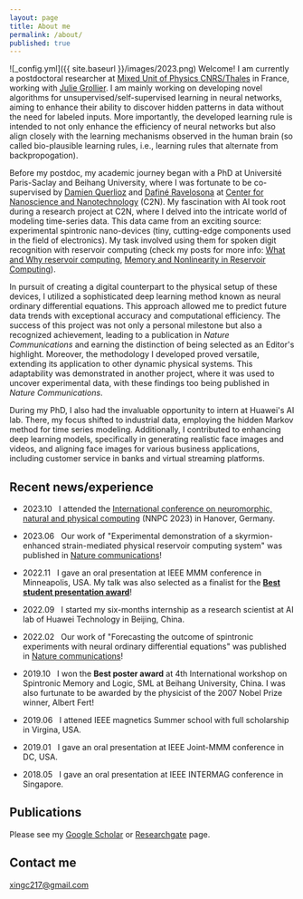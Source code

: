 ```yaml
---
layout: page
title: About me
permalink: /about/
published: true
---
```


![_config.yml]({{ site.baseurl }}/images/2023.png)
Welcome! I am currently a postdoctoral researcher at [Mixed Unit of Physics CNRS/Thales](https://www.cnrs-thales.fr/?lang=fr) in France, working with [Julie Grollier](https://www.neurophysics.cnrs-thales.fr/). I am mainly working on developing novel algorithms for unsupervised/self-supervised learning in neural networks, aiming to enhance their ability to discover hidden patterns in data without the need for labeled inputs. More importantly, the developed learning rule is intended to not only enhance the efficiency of neural networks but also align closely with the learning mechanisms observed in the human brain (so called bio-plausible learning rules, i.e., learning rules that alternate from backpropogation).

Before my postdoc, my academic journey began with a PhD at Université Paris-Saclay and Beihang University, where I was fortunate to be co-supervised by [Damien Querlioz](https://sites.google.com/site/damienquerlioz) and [Dafiné Ravelosona](http://integnano.c2n.u-psud.fr/?page_id=146) at [Center for Nanoscience and Nanotechnology](https://www.c2n.universite-paris-saclay.fr/en/) (C2N). My fascination with AI took root during a research project at C2N, where I delved into the intricate world of modeling time-series data. This data came from an exciting source: experimental spintronic nano-devices (tiny, cutting-edge components used in the field of electronics). My task involved using them for spoken digit recognition with reservoir computing (check my posts for more info: [What and Why reservoir computing](https://xing-chen18.github.io/Project-What-is-and-why-Reservoir-Computing/), [Memory and Nonlinearity in Reservoir Computing](https://xing-chen18.github.io/Project-Memory-and-Nonlinearity-in-Reservoir-Computing/)). 

In pursuit of creating a digital counterpart to the physical setup of these devices, I utilized a sophisticated deep learning method known as neural ordinary differential equations. This approach allowed me to predict future data trends with exceptional accuracy and computational efficiency. The success of this project was not only a personal milestone but also a recognized achievement, leading to a publication in _Nature Communications_ and earning the distinction of being selected as an Editor's highlight. Moreover, the methodology I developed proved versatile, extending its application to other dynamic physical systems. This adaptability was demonstrated in another project, where it was used to uncover experimental data, with these findings too being published in _Nature Communications_.

During my PhD, I also had the invaluable opportunity to intern at Huawei's AI lab. There, my focus shifted to industrial data, employing the hidden Markov method for time series modeling. Additionally, I contributed to enhancing deep learning models, specifically in generating realistic face images and videos, and aligning face images for various business applications, including customer service in banks and virtual streaming platforms.

<!--
It was during my research project at C2N in France that I discovered my passion for AI, as I tackled complex problems in modeling time-series data from experimental spintronic nano-devices (tiny, cutting-edge components used in the field of electronics) for reservoir computing (a special type of AI technique, check my posts for more info: [What and Why reservoir computing](https://xing-chen18.github.io/Project-What-is-and-why-Reservoir-Computing/), [Memory and Nonlinearity in Reservoir Computing](https://xing-chen18.github.io/Project-Memory-and-Nonlinearity-in-Reservoir-Computing/)). By leveraging a deep learning technique, called neural ordinary differential equations, to create an equivalent digital system to the original physical design, I managed to make predictions on the future data with remarkable accuracy and computational efficiency, the result led to a publication in Nature communications and was selected as Editor's highlights. Beyond that, the proposed method is applicable in modeling other dynamical physics systems and we are able to successfully apply this method into another related project to model and uncover the experimental data. The research findings were also published in Nature communications.
-->

## Recent news/experience

* 2023.10 &nbsp; I attended the [International conference on neuromorphic, natural and physical computing](https://nnpc-conference.com/) (NNPC 2023) in Hanover, Germany. 

* 2023.06 &nbsp; Our work of "Experimental demonstration of a skyrmion-enhanced strain-mediated physical reservoir computing system" was published in [Nature communications](https://www.nature.com/articles/s41467-023-39207-9)!

* 2022.11 &nbsp; I gave an oral presentation at IEEE MMM conference in Minneapolis, USA. My talk was also selected as a finalist for the [**Best student presentation award**](https://2023.magnetism.org/awards/presentations-awards)!

* 2022.09 &nbsp; I started my six-months internship as a research scientist at AI lab of Huawei Technology in Beijing, China.

* 2022.02 &nbsp; Our work of "Forecasting the outcome of spintronic experiments with neural ordinary differential equations" was published in [Nature communications](https://www.nature.com/articles/s41467-022-28571-7)!

* 2019.10 &nbsp; I won the **Best poster award** at 4th International workshop on Spintronic Memory and Logic, SML at Beihang University, China. I was also furtunate to be awarded by the physicist of the 2007 Nobel Prize winner, Albert Fert!

* 2019.06 &nbsp; I attened IEEE magnetics Summer school with full scholarship in Virgina, USA.

* 2019.01 &nbsp; I gave an oral presentation at IEEE Joint-MMM conference in DC, USA. 

* 2018.05 &nbsp; I gave an oral presentation at IEEE INTERMAG conference in Singapore. 

## Publications

Please see my [Google Scholar](https://scholar.google.com/citations?user=_1rFPswAAAAJ&hl=zh-CN) or [Researchgate](https://www.researchgate.net/profile/Xing-Chen-26) page.

## Contact me

[xingc217@gmail.com](mailto:xingc217@gmail.com)

